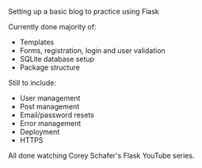 Setting up a basic blog to practice using Flask

Currently done majority of:
- Templates
- Forms, registration, login and user validation
- SQLite database setup
- Package structure

Still to include:
- User management
- Post management
- Email/password resets
- Error management
- Deployment
- HTTPS


All done watching Corey Schafer's Flask YouTube series.
